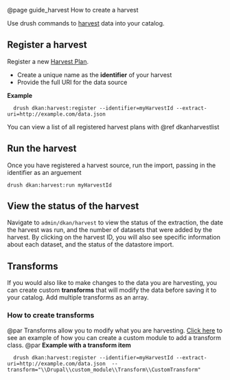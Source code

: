 @page guide_harvest How to create a harvest

Use drush commands to [harvest](glossary.html#term_harvest) data into your catalog.

## Register a harvest

  Register a new [Harvest Plan](glossary.html#term_harvestplan).
  - Create a unique name as the **identifier** of your harvest
  - Provide the full URI for the data source

  **Example**

      drush dkan:harvest:register --identifier=myHarvestId --extract-uri=http://example.com/data.json

  You can view a list of all registered harvest plans with @ref dkanharvestlist


## Run the harvest
  Once you have registered a harvest source, run the import, passing in the identifier as an arguement

    drush dkan:harvest:run myHarvestId

## View the status of the harvest
Navigate to `admin/dkan/harvest` to view the status of the extraction, the date the harvest was run, and the number of datasets that were added by the harvest. By clicking on the harvest ID, you will also see specific information about each dataset, and the status of the datastore import.

## Transforms
If you would also like to make changes to the data you are harvesting, you can create custom  **transforms** that will modify the data before saving it to your catalog. Add multiple transforms as an array.

 ### How to create transforms
  @par
  Transforms allow you to modify what you are harvesting. [Click here](https://github.com/GetDKAN/socrata_harvest) to see an example of how you can create a custom module to add a transform class.
  @par
  **Example with a transform item**

      drush dkan:harvest:register --identifier=myHarvestId --extract-uri=http://example.com/data.json  --transform="\\Drupal\\custom_module\\Transform\\CustomTransform"

